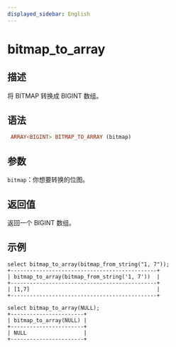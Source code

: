 ```yaml
---
displayed_sidebar: English
---
```


# bitmap_to_array

## 描述

将 BITMAP 转换成 BIGINT 数组。

## 语法

```Haskell
 ARRAY<BIGINT> BITMAP_TO_ARRAY (bitmap)
```

## 参数

`bitmap`：你想要转换的位图。

## 返回值

返回一个 BIGINT 数组。

## 示例

```Plain
select bitmap_to_array(bitmap_from_string("1, 7"));
+----------------------------------------------+
| bitmap_to_array(bitmap_from_string('1, 7'))  |
+----------------------------------------------+
| [1,7]                                        |
+----------------------------------------------+

select bitmap_to_array(NULL);
+-----------------------+
| bitmap_to_array(NULL) |
+-----------------------+
| NULL                  |
+-----------------------+
```